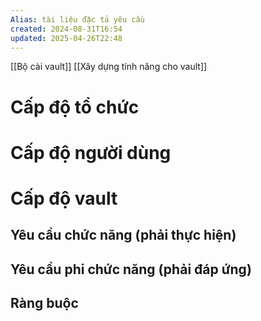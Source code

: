 ```yaml
---
Alias: tài liệu đặc tả yêu cầu
created: 2024-08-31T16:54
updated: 2025-04-26T22:48
---
```

[[Bộ cài vault]]
[[Xây dựng tính năng cho vault]]
# Cấp độ tổ chức
# Cấp độ người dùng
# Cấp độ vault
## Yêu cầu chức năng (phải thực hiện) 
## Yêu cầu phi chức năng (phải đáp ứng) 
## Ràng buộc 
